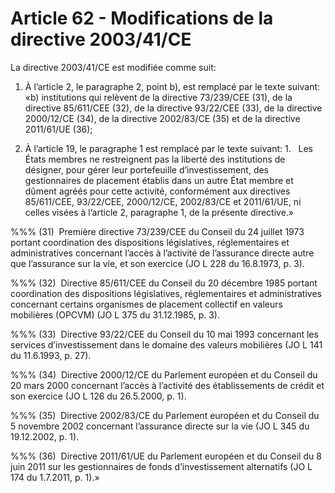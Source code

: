 # Article 62 - Modifications de la directive 2003/41/CE


La directive 2003/41/CE est modifiée comme suit:

1) À l’article 2, le paragraphe 2, point b), est remplacé par le texte suivant: «b) institutions qui relèvent de la directive 73/239/CEE (31), de la directive 85/611/CEE (32), de la directive 93/22/CEE (33), de la directive 2000/12/CE (34), de la directive 2002/83/CE (35) et de la directive 2011/61/UE (36);

2) À l’article 19, le paragraphe 1 est remplacé par le texte suivant: 1.   Les États membres ne restreignent pas la liberté des institutions de désigner, pour gérer leur portefeuille d’investissement, des gestionnaires de placement établis dans un autre État membre et dûment agréés pour cette activité, conformément aux directives 85/611/CEE, 93/22/CEE, 2000/12/CE, 2002/83/CE et 2011/61/UE, ni celles visées à l’article 2, paragraphe 1, de la présente directive.»

%%% (31)  Première directive 73/239/CEE du Conseil du 24 juillet 1973 portant coordination des dispositions législatives, réglementaires et administratives concernant l’accès à l’activité de l’assurance directe autre que l’assurance sur la vie, et son exercice (JO L 228 du 16.8.1973, p. 3).

%%% (32)  Directive 85/611/CEE du Conseil du 20 décembre 1985 portant coordination des dispositions législatives, réglementaires et administratives concernant certains organismes de placement collectif en valeurs mobilières (OPCVM) (JO L 375 du 31.12.1985, p. 3).

%%% (33)  Directive 93/22/CEE du Conseil du 10 mai 1993 concernant les services d’investissement dans le domaine des valeurs mobilières (JO L 141 du 11.6.1993, p. 27).

%%% (34)  Directive 2000/12/CE du Parlement européen et du Conseil du 20 mars 2000 concernant l’accès à l’activité des établissements de crédit et son exercice (JO L 126 du 26.5.2000, p. 1).

%%% (35)  Directive 2002/83/CE du Parlement européen et du Conseil du 5 novembre 2002 concernant l’assurance directe sur la vie (JO L 345 du 19.12.2002, p. 1).

%%% (36)  Directive 2011/61/UE du Parlement européen et du Conseil du 8 juin 2011 sur les gestionnaires de fonds d’investissement alternatifs (JO L 174 du 1.7.2011, p. 1).»
